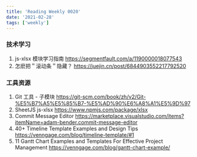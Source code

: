 ```yaml
---
title: 'Reading Weekly 0020'
date: '2021-02-28'
tags: ['weekly']
---
```


### 技术学习

1. js-xlsx 模块学习指南 https://segmentfault.com/a/1190000018077543
2. 怎麽把＂滚动条＂隐藏？ https://juejin.cn/post/6844903552217792520

### 工具资源

1. Git 工具 - 子模块 https://git-scm.com/book/zh/v2/Git-%E5%B7%A5%E5%85%B7-%E5%AD%90%E6%A8%A1%E5%9D%97
2. SheetJS js-xlsx https://www.npmjs.com/package/xlsx
3. Commit Message Editor https://marketplace.visualstudio.com/items?itemName=adam-bender.commit-message-editor
4. 40+ Timeline Template Examples and Design Tips https://venngage.com/blog/timeline-template/#1
5. 11 Gantt Chart Examples and Templates For Effective Project Management https://venngage.com/blog/gantt-chart-example/
